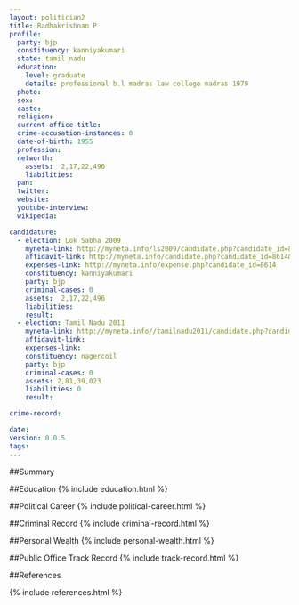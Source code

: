 ```yaml
---
layout: politician2
title: Radhakrishnan P
profile: 
  party: bjp
  constituency: kanniyakumari
  state: tamil nadu
  education: 
    level: graduate
    details: professional b.l madras law college madras 1979
  photo: 
  sex: 
  caste: 
  religion: 
  current-office-title: 
  crime-accusation-instances: 0
  date-of-birth: 1955
  profession: 
  networth: 
    assets:  2,17,22,496
    liabilities: 
  pan: 
  twitter: 
  website: 
  youtube-interview: 
  wikipedia: 

candidature: 
  - election: Lok Sabha 2009
    myneta-link: http://myneta.info/ls2009/candidate.php?candidate_id=8614
    affidavit-link: http://myneta.info/candidate.php?candidate_id=8614&scan=original
    expenses-link: http://myneta.info/expense.php?candidate_id=8614
    constituency: kanniyakumari 
    party: bjp
    criminal-cases: 0
    assets:  2,17,22,496
    liabilities: 
    result:  
  - election: Tamil Nadu 2011
    myneta-link: http://myneta.info//tamilnadu2011/candidate.php?candidate_id=411
    affidavit-link: 
    expenses-link: 
    constituency: nagercoil 
    party: bjp
    criminal-cases: 0
    assets: 2,81,39,023
    liabilities: 0
    result:  

crime-record: 

date: 
version: 0.0.5
tags: 
---
```

##Summary


##Education
{% include education.html %}


##Political Career
{% include political-career.html %}


##Criminal Record
{% include criminal-record.html %}


##Personal Wealth
{% include personal-wealth.html %}


##Public Office Track Record
{% include track-record.html %}


##References


{% include references.html %}